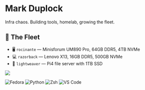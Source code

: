# Mark Duplock

Infra chaos. Building tools, homelab, growing the fleet.

## 🚀 The Fleet

- 🖥️ `rocinante` — Minisforum UM890 Pro, 64GB DDR5, 4TB NVMe
- 💻 `razorback` — Lenovo X13, 16GB DDR5, 500GB NVMe
- 🍓 `lightweaver` — Pi4 file server with 1TB SSD

<p align="left">
  <img src="https://api.boot.dev/v1/users/public/8fbcefed-f1e2-4896-8f1d-2640f08480ed/thumbnail" >
</p>

  
![Fedora](https://img.shields.io/badge/Fedora-38%2B-blue?logo=fedora)
![Python](https://img.shields.io/badge/Python-3.12-blue?logo=python)
![Zsh](https://img.shields.io/badge/Shell-Zsh-informational?logo=gnubash)
![VS Code](https://img.shields.io/badge/Editor-VSCode-blue?logo=visualstudiocode)
